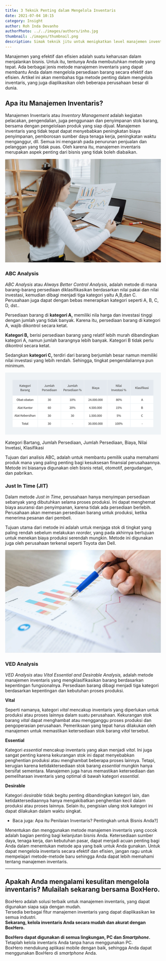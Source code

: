 ```yaml
---
title: 3 Teknik Penting dalam Mengelola Inventaris
date: 2021-07-04 10:15
category: Insight
author: Roh Inda Devanho
authorPhoto: ../../images/authors/inho.jpg
thumbnail: ./images/thumbnail.png
description: Simak teknik jitu untuk menigkatkan level manajemen inventaris Anda.
---
```


Manajemen yang efektif dan efisien adalah suatu keharusan dalam menjalankan bisnis. Untuk itu, tentunya Anda membutuhkan metode yang tepat. Ada berbagai jenis metode manajemen inventaris yang dapat membantu Anda dalam mengelola persediaan barang secara efektif dan efisien. Artikel ini akan membahas tiga metode penting dalam mengelola inventaris, yang juga diaplikasikan oleh beberapa perusahaan besar di dunia.

## Apa itu Manajemen Inventaris?

Manajemen Inventaris atau _Inventory Management_ adalah kegiatan pelacakan, pengendalian, juga penggunaan dan penyimpanan stok barang, bersama dengan pengelolaan produk yang siap dijual. Manajemen inventaris yang tidak tepat dapat menyebabkan peningkatan biaya penyimpanan, pemborosan sumber daya tenaga kerja, peningkatan waktu menganggur, dll. Semua ini mengarah pada penurunan penjualan dan pelanggan yang tidak puas. Oleh karena itu, manajemen inventaris merupakan aspek penting dari bisnis yang tidak boleh diabaikan.

![Teknik analisis](./images/1.png)

### ABC Analysis

_ABC Analysis_ atau _Always Better Control Analysis_, adalah metode di mana barang-barang persediaan diklasifikasikan berdasarkan nilai pakai dan nilai investasi, kemudian dibagi menjadi tiga kategori yaitu A,B,dan C. Perusahaan juga dapat dengan bebas menerapkan kategori seperti A, B, C, D, dst..

Persediaan barang di **kategori A,** memiliki nila harga dan investasi tinggi dengan jumlah yang tidak banyak. Karena itu, persediaan barang di kategori A, wajib dikontrol secara ketat.

**Kategori B,** berisi persediaan barang yang relatif lebih murah dibandingkan kategori A, namun jumlah barangnya lebih banyak. Kategori B tidak perlu dikontrol secara ketat.

Sedangkan **kategori C,** terdiri dari barang berjumlah besar namun memiliki nilai investasi yang lebih rendah. Sehingga, tingkat pengendaliannya pun minimum.

![Tabel analisis ABC](./images/2.png)

<invisible>
Kategori Bartang, Jumlah Persediaan, Jumlah Persediaan, Biaya, Nilai Invetasi, Klasifikasi
</invisible>

Tujuan dari analisis ABC, adalah untuk membantu pemilik usaha memahami produk mana yang paling penting bagi kesuksesan finansial perusahaannya. Metode ini biasanya digunakan oleh bisnis retail, otomotif, pergudangan, dan pabrikan.

### Just In Time (JIT)

Dalam metode _Just in Time_, perusahaan hanya menyimpan persediaan sebanyak yang dibutuhkan selama proses produksi. Ini dapat menghemat biaya asuransi dan penyimpanan, karena tidak ada persediaan berlebih. Perusahaan akan memesan persediaan barang untuk produksi, ketika menerima pesanan dari pembeli.

Tujuan utama dari metode ini adalah untuk menjaga stok di tingkat yang paling rendah sebelum melakukan _reorder,_ yang pada akhirnya bertujuan untuk menekan biaya produksi serendah mungkin. Metode ini digunakan juga oleh perusahaan terkenal seperti Toyota dan Dell.

![Metode analisis](./images/3.png)

### VED Analysis

_VED Analysis_ atau _Vital Essential and Desirable Analysis,_ adalah metode manajemen inventaris yang mengklasifikasikan barang berdasarkan kepentingan fungsionalnya. Persediaan barang dibagi menjadi tiga kategori berdasarkan kepentingan dan kebutuhan proses produksi.

**Vital**

Seperti namanya, kategori _vital_ mencakup inventaris yang diperlukan untuk produksi atau proses lainnya dalam suatu perusahaan. Kekurangan stok barang _vital_ dapat menghambat atau mengganggu proses produksi dan pengoperasian perusahaan. Pemeriksaan yang tepat harus dilakukan oleh manajemen untuk memastikan ketersediaan stok barang _vital_ tersebut.

**Essential**

Kategori _essential_ mencakup inventaris yang akan menjadi _vital_. Ini juga sangat penting karena kekurangan stok ini dapat menyebabkan penghentian produksi atau menghambat beberapa proses lainnya. Tetapi, kerugian karena ketidaktersediaan stok barang _essential_ mungkin hanya bersifat sementara. Manajemen juga harus memastikan ketersediaan dan pemeliharaan inventaris yang optimal di bawah kategori _essential_.

**Desirable**

Kategori _desirable_ tidak begitu penting dibandingkan kategori lain, dan ketidaktersediaannya hanya mengakibatkan penghentian kecil dalam produksi atau proses lainnya. Selain itu, pengisian ulang stok kategori ini dapat dilakukan dalam waktu singkat.

- <internal-link to="/blog/posts/Apa-itu-Penilaian-Inventaris-Pentingkah-untuk-Bisnis-Anda">Baca juga: Apa itu Penilaian Inventaris? Pentingkah untuk Bisnis Anda?]</internal-link>

Menentukan dan menggunakan metode manajemen inventaris yang cocok adalah bagian penting bagi kelanjutan bisnis Anda. Ketersediaan sumber daya, tenaga kerja, dan kebutuhan pasar, dapat menjadi acuan penting bagi Anda dalam menentukan metode apa yang baik untuk Anda gunakan. Untuk dapat mengelola inventaris secara efektif dan efisien, jangan ragu untuk mempelajari metode-metode baru sehingga Anda dapat lebih memahami tentang manajemen inventaris.

---

## Apakah Anda mengalami kesulitan mengelola inventaris? Mulailah sekarang bersama BoxHero.

BoxHero adalah solusi terbaik untuk manajemen inventaris, yang dapat digunakan siapa saja dengan mudah.<br/>
Tersedia berbagai fitur manajemen inventaris yang dapat diaplikasikan ke semua industri.<br/>
**Sekarang, kelola inventaris Anda secara mudah dan akurat dengan BoxHero.**

<tip-box>

**BoxHero dapat digunakan di semua lingkungan, PC dan _Smartphone_.**<br/>
Tetaplah kelola inventaris Anda tanpa harus menggunakan PC.<br/>
BoxHero mendukung aplikasi mobile dengan baik, sehingga Anda dapat menggunakan BoxHero di _smartphone_ Anda.

</tip-box>
